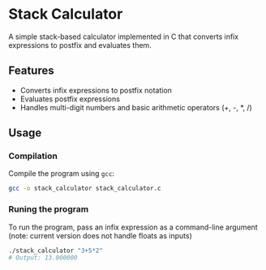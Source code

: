 # Stack Calculator

A simple stack-based calculator implemented in C that converts infix expressions to postfix and evaluates them.

## Features

- Converts infix expressions to postfix notation
- Evaluates postfix expressions
- Handles multi-digit numbers and basic arithmetic operators (+, -, *, /)

## Usage

### Compilation

Compile the program using `gcc`:

```sh
gcc -o stack_calculator stack_calculator.c
```
### Runing the program

To run the program, pass an infix expression as a command-line argument (note: current version does not handle floats as inputs)

```sh
./stack_calculator "3+5*2"
# Output: 13.000000
```